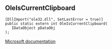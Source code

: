 ## OleIsCurrentClipboard

```
[DllImport("ole32.dll", SetLastError = true)]
public static extern int OleIsCurrentClipboard(
   IDataObject pDataObj
);
```

[Microsoft documentation](https://docs.microsoft.com/en-us/windows/win32/api/ole2/nf-ole2-oleiscurrentclipboard)
